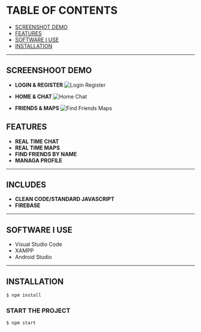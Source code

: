# TABLE OF CONTENTS
- [SCREENSHOT DEMO](#screenshoot-demo)
- [FEATURES](#FEATURES)
- [SOFTWARE I USE](#software-i-use)
- [INSTALLATION](#INSTALLATION)
<hr>

## SCREENSHOOT DEMO
- <b> LOGIN & REGISTER </b>
![Login   Register](https://user-images.githubusercontent.com/42530153/78322613-787b1600-7599-11ea-9d57-3735d39e0af5.jpg)

- <b> HOME & CHAT </b>
![Home   Chat](https://user-images.githubusercontent.com/42530153/78322633-816be780-7599-11ea-8048-4e24376119ef.jpg)

- <b> FRIENDS & MAPS </b>
![Find Friends   Maps](https://user-images.githubusercontent.com/42530153/78322655-8f216d00-7599-11ea-9902-28a5199e0aa5.jpg)

## FEATURES
- <b>REAL TIME CHAT</b>
- <b>REAL TIME MAPS</b>
- <b>FIND FRIENDS BY NAME</b>
- <b>MANAGA PROFILE</b>
<hr>

## INCLUDES
- <b>CLEAN CODE/STANDARD JAVASCRIPT</b>
- <b>FIREBASE</b>
<hr>

## SOFTWARE I USE
- Visual Studio Code
- XAMPP
- Android Studio
<hr>

## INSTALLATION
```bash
$ npm install
```

### START THE PROJECT
```bash
$ npm start
```
